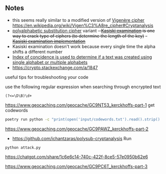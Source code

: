 ## Notes
- this seems really similar to a modified version of [Vigenère cipher](https://en.wikipedia.org/wiki/Vigen%C3%A8re_cipher)
https://en.wikipedia.org/wiki/Vigen%C3%A8re_cipher#Cryptanalysis
- [polyalphabetic substitution cipher](https://pi.math.cornell.edu/~mec/2003-2004/cryptography/polyalpha/polyalpha.html) variant
~~- [Kasiski examination](https://en.wikipedia.org/wiki/Kasiski_examination) is one way to crack type of ciphers (to determine the length of the key)~~
~~- [Kasiski examination implementation](https://github.com/ichantzaras/polysub-cryptanalysis/blob/master/kasiski.py#L39)~~
- Kasiski examination doesn't work because every single time the alpha shifts a different number
- [Index of concidence is used to determine if a text was created using single alphabet or multiple alphabets](https://sites.google.com/site/cryptocrackprogram/user-guide/statistics-tab/index-of-coincidence)
- https://crypto.stackexchange.com/a/1847

useful tips for troubleshooting your code

use the following regular expression when searching through encrypted text
```
(?<=\D\B)\d+
```

https://www.geocaching.com/geocache/GC9NT53_kerckhoffs-part-1
get codewords
```bash
poetry run python -c "print(open('input/codewords.txt').read().strip().split('\n')[1::2])"
```

https://www.geocaching.com/geocache/GC9PAWZ_kerckhoffs-part-2
- https://github.com/ichantzaras/polysub-cryptanalysis
Run
```
python attack.py
```
https://chatgpt.com/share/1c6e6c14-740c-422f-8ce5-57e0950b62e6

<!-- - use a [word counter](https://wordcounter.net/character-count) to check if the frequencies from part1 are the same by using the part2 program to crack
- https://pypi.org/project/subbreaker/
- https://bionsgadgets.appspot.com/ww_forms/aristo_pat_web_worker3.html
- https://bionsgadgets.appspot.com/gadget_forms/solve_cipher_only.html
Calculate letter frequency, if letter frequency is not expected, eg A, E, and X are the most common letters by a small margin, shift  -->

https://www.geocaching.com/geocache/GC9PC6T_kerckhoffs-part-3

